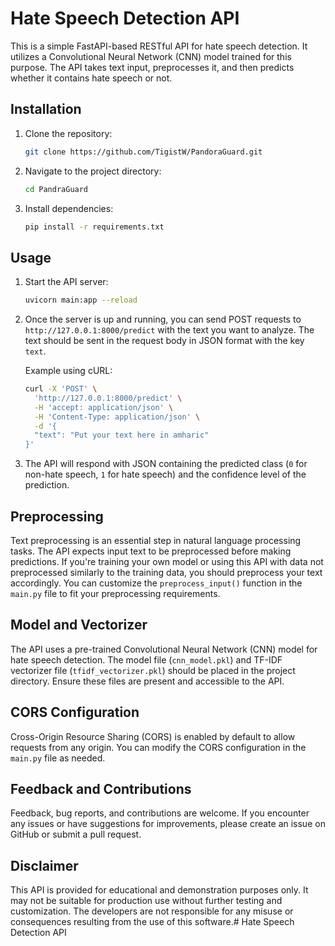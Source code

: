 # Hate Speech Detection API

This is a simple FastAPI-based RESTful API for hate speech detection. It utilizes a Convolutional Neural Network (CNN) model trained for this purpose. The API takes text input, preprocesses it, and then predicts whether it contains hate speech or not.

## Installation

1. Clone the repository:

   ```bash
   git clone https://github.com/TigistW/PandoraGuard.git
   ```

2. Navigate to the project directory:

   ```bash
   cd PandraGuard
   ```

3. Install dependencies:

   ```bash
   pip install -r requirements.txt
   ```

## Usage

1. Start the API server:

   ```bash
   uvicorn main:app --reload
   ```

2. Once the server is up and running, you can send POST requests to `http://127.0.0.1:8000/predict` with the text you want to analyze. The text should be sent in the request body in JSON format with the key `text`.

   Example using cURL:

   ```bash
   curl -X 'POST' \
     'http://127.0.0.1:8000/predict' \
     -H 'accept: application/json' \
     -H 'Content-Type: application/json' \
     -d '{
     "text": "Put your text here in amharic"
   }'
   ```

3. The API will respond with JSON containing the predicted class (`0` for non-hate speech, `1` for hate speech) and the confidence level of the prediction.

## Preprocessing

Text preprocessing is an essential step in natural language processing tasks. The API expects input text to be preprocessed before making predictions. If you're training your own model or using this API with data not preprocessed similarly to the training data, you should preprocess your text accordingly. You can customize the `preprocess_input()` function in the `main.py` file to fit your preprocessing requirements.

## Model and Vectorizer

The API uses a pre-trained Convolutional Neural Network (CNN) model for hate speech detection. The model file (`cnn_model.pkl`) and TF-IDF vectorizer file (`tfidf_vectorizer.pkl`) should be placed in the project directory. Ensure these files are present and accessible to the API.

## CORS Configuration

Cross-Origin Resource Sharing (CORS) is enabled by default to allow requests from any origin. You can modify the CORS configuration in the `main.py` file as needed.

## Feedback and Contributions

Feedback, bug reports, and contributions are welcome. If you encounter any issues or have suggestions for improvements, please create an issue on GitHub or submit a pull request.

## Disclaimer

This API is provided for educational and demonstration purposes only. It may not be suitable for production use without further testing and customization. The developers are not responsible for any misuse or consequences resulting from the use of this software.# Hate Speech Detection API